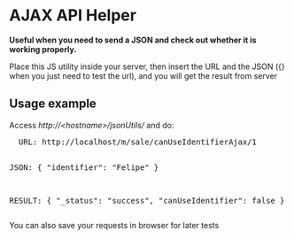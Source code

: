 AJAX API Helper
======

<strong>Useful when you need to send a JSON and check out whether it is working properly.</strong>

<p>Place this JS utility inside your server, then insert the URL and the JSON ({} when you
   just need to test the url), and you will get the result from server</p>
<h2>Usage example</h2>
<p>Access <i>http://&lt;hostname&gt;/jsonUtils/</i> and do: </p>
<pre>
  URL: http://localhost/m/sale/canUseIdentifierAjax/1
  
  JSON: 
  {
    "identifier": "Felipe"
  }
  
  RESULT: 
  {
    "_status": "success",
    "canUseIdentifier": false
  }
</pre>

<p>You can also save your requests in browser for later tests</p>
